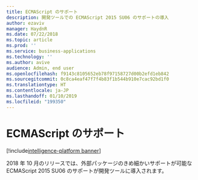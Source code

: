 ```yaml
---
title: ECMAScript のサポート
description: 開発ツールでの ECMAScript 2015 SU06 のサポートの導入
author: ezaviv
manager: HaydnR
ms.date: 07/22/2018
ms.topic: article
ms.prod: ''
ms.service: business-applications
ms.technology: ''
ms.author: avive
audience: Admin, end user
ms.openlocfilehash: f9143c8105652eb78f97158727d00b2efd1eb842
ms.sourcegitcommit: 0c8ca4eaf47f7f4b83f1b544b910e7cac92bd1f0
ms.translationtype: HT
ms.contentlocale: ja-JP
ms.lasthandoff: 01/10/2019
ms.locfileid: "199350"
---
```

# <a name="ecmascript-support"></a>ECMAScript のサポート

[!include[intelligence-platform banner](../../includes/intelligence-platform.md)]



2018 年 10 月のリリースでは、外部パッケージのきめ細かいサポートが可能な ECMAScript 2015 SU06 のサポートが開発ツールに導入されます。
